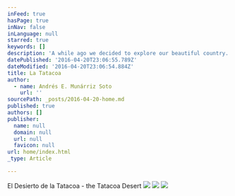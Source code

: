 ```yaml
---
inFeed: true
hasPage: true
inNav: false
inLanguage: null
starred: true
keywords: []
description: 'A while ago we decided to explore our beautiful country.  One of the mandatory destinations within is the Tatacoa Desert, which isn´t really a desert; instead, it is an arid tropical forest.'
datePublished: '2016-04-20T23:06:55.789Z'
dateModified: '2016-04-20T23:06:54.884Z'
title: La Tatacoa
author:
  - name: Andrés E. Munárriz Soto
    url: ''
sourcePath: _posts/2016-04-20-home.md
published: true
authors: []
publisher:
  name: null
  domain: null
  url: null
  favicon: null
url: home/index.html
_type: Article

---
```

El Desierto de la Tatacoa - the Tatacoa Desert
![](https://s3-us-west-2.amazonaws.com/the-grid-img/p/24d2521142c0f41b22b81c021c727785a2a6991a.jpg)
![](https://s3-us-west-2.amazonaws.com/the-grid-img/p/df4df706d0a96c7ec2180cd0118619a3395f859f.jpg)
![](https://s3-us-west-2.amazonaws.com/the-grid-img/p/650af23363e9e0a501a2832711acbecd55506421.jpg)